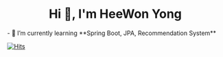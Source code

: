 <h1 align="center">Hi 👋, I'm HeeWon Yong</h1>
- 🌱 I’m currently learning **Spring Boot, JPA, Recommendation System**


[![Hits](https://hits.seeyoufarm.com/api/count/incr/badge.svg?url=https%3A%2F%2Fgithub.com%2Fheecircle&count_bg=%23FF9E00&title_bg=%23FF0000&icon=&icon_color=%23E7E7E7&title=potato&edge_flat=false)](https://hits.seeyoufarm.com)
